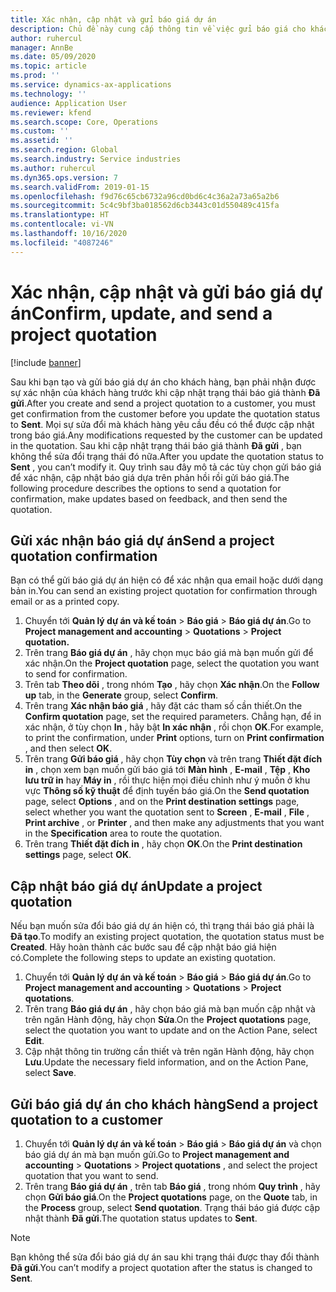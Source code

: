 ```yaml
---
title: Xác nhận, cập nhật và gửi báo giá dự án
description: Chủ đề này cung cấp thông tin về việc gửi báo giá cho khách hàng để xác nhận, sửa đổi dựa trên phản hồi rồi gửi lại báo giá.
author: ruhercul
manager: AnnBe
ms.date: 05/09/2020
ms.topic: article
ms.prod: ''
ms.service: dynamics-ax-applications
ms.technology: ''
audience: Application User
ms.reviewer: kfend
ms.search.scope: Core, Operations
ms.custom: ''
ms.assetid: ''
ms.search.region: Global
ms.search.industry: Service industries
ms.author: ruhercul
ms.dyn365.ops.version: 7
ms.search.validFrom: 2019-01-15
ms.openlocfilehash: f9d76c65cb6732a96cd0bd6c4c36a2a73a65a2b6
ms.sourcegitcommit: 5c4c9bf3ba018562d6cb3443c01d550489c415fa
ms.translationtype: HT
ms.contentlocale: vi-VN
ms.lasthandoff: 10/16/2020
ms.locfileid: "4087246"
---
```

# <a name="confirm-update-and-send-a-project-quotation"></a><span data-ttu-id="cb626-103">Xác nhận, cập nhật và gửi báo giá dự án</span><span class="sxs-lookup"><span data-stu-id="cb626-103">Confirm, update, and send a project quotation</span></span>

[!include [banner](../includes/banner.md)]

<span data-ttu-id="cb626-104">Sau khi bạn tạo và gửi báo giá dự án cho khách hàng, bạn phải nhận được sự xác nhận của khách hàng trước khi cập nhật trạng thái báo giá thành **Đã gửi**.</span><span class="sxs-lookup"><span data-stu-id="cb626-104">After you create and send a project quotation to a customer, you must get confirmation from the customer before you update the quotation status to **Sent**.</span></span> <span data-ttu-id="cb626-105">Mọi sự sửa đổi mà khách hàng yêu cầu đều có thể được cập nhật trong báo giá.</span><span class="sxs-lookup"><span data-stu-id="cb626-105">Any modifications requested by the customer can be updated in the quotation.</span></span> <span data-ttu-id="cb626-106">Sau khi cập nhật trạng thái báo giá thành **Đã gửi** , bạn không thể sửa đổi trạng thái đó nữa.</span><span class="sxs-lookup"><span data-stu-id="cb626-106">After you update the quotation status to **Sent** , you can’t modify it.</span></span> <span data-ttu-id="cb626-107">Quy trình sau đây mô tả các tùy chọn gửi báo giá để xác nhận, cập nhật báo giá dựa trên phản hồi rồi gửi báo giá.</span><span class="sxs-lookup"><span data-stu-id="cb626-107">The following procedure describes the options to send a quotation for confirmation, make updates based on feedback, and then send the quotation.</span></span>

## <a name="send-a-project-quotation-confirmation"></a><span data-ttu-id="cb626-108">Gửi xác nhận báo giá dự án</span><span class="sxs-lookup"><span data-stu-id="cb626-108">Send a project quotation confirmation</span></span>  

<span data-ttu-id="cb626-109">Bạn có thể gửi báo giá dự án hiện có để xác nhận qua email hoặc dưới dạng bản in.</span><span class="sxs-lookup"><span data-stu-id="cb626-109">You can send an existing project quotation for confirmation through email or as a printed copy.</span></span> 

1. <span data-ttu-id="cb626-110">Chuyển tới **Quản lý dự án và kế toán** > **Báo giá** > **Báo giá dự án**.</span><span class="sxs-lookup"><span data-stu-id="cb626-110">Go to **Project management and accounting** > **Quotations** > **Project quotation.**</span></span> 
2. <span data-ttu-id="cb626-111">Trên trang **Báo giá dự án** , hãy chọn mục báo giá mà bạn muốn gửi để xác nhận.</span><span class="sxs-lookup"><span data-stu-id="cb626-111">On the **Project quotation** page, select the quotation you want to send for confirmation.</span></span> 
3. <span data-ttu-id="cb626-112">Trên tab **Theo dõi** , trong nhóm **Tạo** , hãy chọn **Xác nhận**.</span><span class="sxs-lookup"><span data-stu-id="cb626-112">On the **Follow up** tab, in the **Generate** group, select **Confirm**.</span></span> 
4. <span data-ttu-id="cb626-113">Trên trang **Xác nhận báo giá** , hãy đặt các tham số cần thiết.</span><span class="sxs-lookup"><span data-stu-id="cb626-113">On the **Confirm quotation** page, set the required parameters.</span></span> <span data-ttu-id="cb626-114">Chẳng hạn, để in xác nhận, ở tùy chọn **In** , hãy bật **In xác nhận** , rồi chọn **OK**.</span><span class="sxs-lookup"><span data-stu-id="cb626-114">For example, to print the confirmation, under **Print** options, turn on **Print confirmation** , and then select **OK**.</span></span>
5. <span data-ttu-id="cb626-115">Trên trang **Gửi báo giá** , hãy chọn **Tùy chọn** và trên trang **Thiết đặt đích in** , chọn xem bạn muốn gửi báo giá tới **Màn hình** , **E-mail** , **Tệp** , **Kho lưu trữ in** hay **Máy in** , rồi thực hiện mọi điều chỉnh như ý muốn ở khu vực **Thông số kỹ thuật** để định tuyến báo giá.</span><span class="sxs-lookup"><span data-stu-id="cb626-115">On the **Send quotation** page, select **Options** , and on the **Print destination settings** page, select whether you want the quotation sent to **Screen** , **E-mail** , **File** , **Print archive** , or **Printer** , and then make any adjustments that you want in the **Specification** area to route the quotation.</span></span>
6. <span data-ttu-id="cb626-116">Trên trang **Thiết đặt đích in** , hãy chọn **OK**.</span><span class="sxs-lookup"><span data-stu-id="cb626-116">On the **Print destination settings** page, select **OK**.</span></span>  

## <a name="update-a-project-quotation"></a><span data-ttu-id="cb626-117">Cập nhật báo giá dự án</span><span class="sxs-lookup"><span data-stu-id="cb626-117">Update a project quotation</span></span>

<span data-ttu-id="cb626-118">Nếu bạn muốn sửa đổi báo giá dự án hiện có, thì trạng thái báo giá phải là **Đã tạo**.</span><span class="sxs-lookup"><span data-stu-id="cb626-118">To modify an existing project quotation, the quotation status must be **Created**.</span></span> <span data-ttu-id="cb626-119">Hãy hoàn thành các bước sau để cập nhật báo giá hiện có.</span><span class="sxs-lookup"><span data-stu-id="cb626-119">Complete the following steps to update an existing quotation.</span></span> 

1. <span data-ttu-id="cb626-120">Chuyển tới **Quản lý dự án và kế toán** > **Báo giá** > **Báo giá dự án**.</span><span class="sxs-lookup"><span data-stu-id="cb626-120">Go to **Project management and accounting** > **Quotations** > **Project quotations**.</span></span>
2. <span data-ttu-id="cb626-121">Trên trang **Báo giá dự án** , hãy chọn báo giá mà bạn muốn cập nhật và trên ngăn Hành động, hãy chọn **Sửa**.</span><span class="sxs-lookup"><span data-stu-id="cb626-121">On the **Project quotations** page, select the quotation you want to update and on the Action Pane, select **Edit**.</span></span>
3. <span data-ttu-id="cb626-122">Cập nhật thông tin trường cần thiết và trên ngăn Hành động, hãy chọn **Lưu**.</span><span class="sxs-lookup"><span data-stu-id="cb626-122">Update the necessary field information, and on the Action Pane, select **Save**.</span></span>  

## <a name="send-a-project-quotation-to-a-customer"></a><span data-ttu-id="cb626-123">Gửi báo giá dự án cho khách hàng</span><span class="sxs-lookup"><span data-stu-id="cb626-123">Send a project quotation to a customer</span></span> 

1. <span data-ttu-id="cb626-124">Chuyển tới **Quản lý dự án và kế toán** > **Báo giá** > **Báo giá dự án** và chọn báo giá dự án mà bạn muốn gửi.</span><span class="sxs-lookup"><span data-stu-id="cb626-124">Go to **Project management and accounting** > **Quotations** > **Project quotations** , and select the project quotation that you want to send.</span></span>
2. <span data-ttu-id="cb626-125">Trên trang **Báo giá dự án** , trên tab **Báo giá** , trong nhóm **Quy trình** , hãy chọn **Gửi báo giá**.</span><span class="sxs-lookup"><span data-stu-id="cb626-125">On the **Project quotations** page, on the **Quote** tab, in the **Process** group, select **Send quotation**.</span></span> <span data-ttu-id="cb626-126">Trạng thái báo giá được cập nhật thành **Đã gửi**.</span><span class="sxs-lookup"><span data-stu-id="cb626-126">The quotation status updates to **Sent**.</span></span>

> [!NOTE]
> <span data-ttu-id="cb626-127">Bạn không thể sửa đổi báo giá dự án sau khi trạng thái được thay đổi thành **Đã gửi**.</span><span class="sxs-lookup"><span data-stu-id="cb626-127">You can’t modify a project quotation after the status is changed to **Sent**.</span></span>
